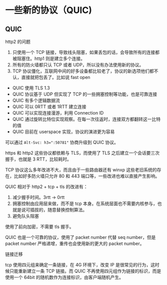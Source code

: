 # 一些新的协议（QUIC)

<!--
ID: 43d9f88e-c58a-453c-9033-15f29acabf97
Status: draft
Date: 2018-04-19T01:12:00
Modified: 2020-05-16T11:36:24
wp_id: 418
-->

## QUIC

http2 的问题

1. 只使用一个 TCP 链接，导致线头阻塞，如果丢包的话，会导致所有的连接都被阻塞住。http1 则是建立多个连接。
2. 所有的防火墙都只认 TCP 或者 UDP，所以没有办法使用新的协议。
3. TCP 协议僵化，互联网中间的好多设备都比较老了，协议的新选项他们都不认，直接就把包丢了。比如说 fast open

- QUIC 使用 TLS 1.3
- QUIC 协议基于 UDP 但实现了 TCP 的一些拥塞控制等功能，也是可靠连接
- QUIC 有多个逻辑数据流
- QUIC 可以 0RTT 或者 1RTT 建立连接
- QUIC 可以实现连接漫游，利用 Connection ID
- QUIC 通过旋转比特位实现观察。在每一次往返时，连接双方都翻转这一比特的值
- QUIC 目前在 userspace 实现，协议的演进更为容易

可以通过 `Alt-Svc: h3=":50781"` 协商升级到 QUIC 协议。

https 和 http2 这些协议都依赖与 TLS，而使用了 TLS 之后建立一个会话要三次握手，也就是 3 RTT，比较耗时。

TCP 协议这么多年改进不大，而且由于一些路由器还有 winxp 这些老旧系统的存在，比如好多防火墙只允许 80 和 443 端口等，一些改进也难以直接产生影响。

QUIC 相对于 http2 + tcp + tls 的改进有：

1. 减少握手时间。3rtt -> 0rtt
2. 拥塞控制由应用层来做，而不是 tcp 本身。在系统层面也不需要内核参与，也就是说可插拔的，随意替换控制算法。
3. 避免队头阻塞

使用了前向加密，不需要 tls 握手。

QUIC 也是一个可靠的协议，使用了 packet number 代替 seq number，但是 packet number 严格递增，重传也会使用新的更大的 packet number。

链接迁移

tcp 使用四元组来确定一条链接，在 4G 环境下，改变 IP 是很常见的行为，这时候只能重新建立一条 TCP 链接。而 QUIC 不再使用四元组作为链接的标识，而是使用一个 64bit 的随机数作为连接标识，由客户端随机产生。